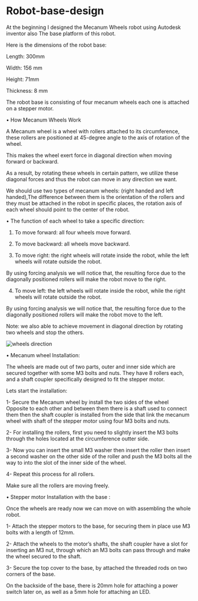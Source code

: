 # Robot-base-design
At the beginning I designed the Mecanum Wheels robot using Autodesk inventor also The base platform of this robot.

Here is the dimensions of the robot base:

Length: 300mm

Width: 156 mm

Height: 71mm

Thickness: 8 mm

The robot base is consisting of four mecanum wheels each one is attached on a stepper motor.

•	How Mecanum Wheels Work

A Mecanum wheel is a wheel with rollers attached to its circumference,
these rollers are positioned at 45-degree angle to the axis of rotation of the wheel.

This makes the wheel exert force in diagonal direction when moving forward or backward. 

As a result, by rotating these wheels in certain pattern, we utilize these diagonal forces and thus the robot can move in any direction we want.

We should use two types of mecanum wheels: (right handed and left handed),The difference between them is the orientation of the rollers and they must be attached in the robot in specific places, the rotation axis of each wheel should point to the center of the robot.

•	The function of each wheel to take a specific direction:

1.	To move forward: all four wheels move forward.

2.	To move backward: all wheels move backward.

3.	To move right: the right wheels will rotate inside the robot, while the left wheels will rotate outside the robot.

By using forcing analysis we will notice that, the resulting force due to the diagonally positioned rollers will make the robot move to the right.

4.	To move left: the left wheels will rotate inside the robot, while the right wheels will rotate outside the robot.

By using forcing analysis we will notice that, the resulting force due to the diagonally positioned rollers will make the robot move to the left.

Note: we also able to achieve movement in diagonal direction by rotating two wheels and stop the others.

![wheels direction](https://user-images.githubusercontent.com/85954773/125684648-f8d2e1bf-f360-4bcb-8adf-cbecdbac8538.jpg)

•	Mecanum wheel Installation:

The wheels are made out of two parts, outer and inner side which are secured together with some M3 bolts and nuts. They have 8 rollers each, and a shaft coupler specifically designed to fit the stepper motor.

Lets start the installation:

1-	Secure the Mecanum wheel by install the two sides of the wheel Opposite to each other and between them there is a shaft used to connect them then the shaft coupler is installed from the side that link the mecanum wheel with shaft of the stepper motor using four M3 bolts and nuts.

2-	For installing the rollers, first you need to slightly insert the M3 bolts through the holes located at the circumference outter side.

3-	Now you can insert the small M3 washer then insert the roller then insert a second washer on the other side of the roller and push the M3 bolts all the way to into the slot of the inner side of the wheel.

4-	Repeat this process for all rollers. 

Make sure all the rollers are moving freely.

•	Stepper motor Installation with the base :

Once the wheels are ready now we can move on with assembling the whole robot. 

1-	Attach the stepper motors to the base, for securing them in place use M3 bolts with a length of 12mm.

2-	Attach the wheels to the motor’s shafts, the shaft coupler have a slot for inserting an M3 nut, through which an M3 bolts can pass through and make the wheel secured to the shaft.

3-	Secure the top cover to the base, by attached the threaded rods on two corners of the base.

On the backside of the base, there is 20mm hole for attaching a power switch later on, as well as a 5mm hole for attaching an LED.


